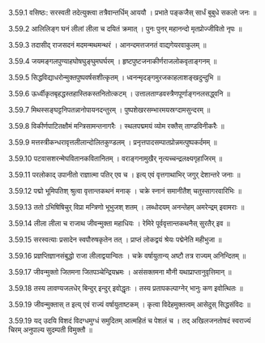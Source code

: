 3.59.1
वसिष्ठः:
सरस्वती तदेत्युक्त्वा तत्रैवान्तर्धिम् आययौ ।
प्रभाते पङ्कजैस् सार्धं बुबुधे सकलो जनः ॥


3.59.2
आलिलिङ्ग घनं लीलां लीला च दयितं क्रमात् ।
पुनः पुनर् महानन्दो मृतप्रोज्जीवितो नृपः ॥


3.59.3
तदासीद् राजसदनं मदमन्मथमन्थरं ।
आनन्दमत्तजनतं वाद्यगेयरवाकुलम् ॥


3.59.4
जयमङ्गलपुण्याहघोषघुङ्घुमघर्घरम् ।
हृष्टपुष्टजनाकीर्णराजलोकवृताङ्गनम् ॥


3.59.5
सिद्धविद्याधरोन्मुक्तपुष्पवर्षसशीत्कृतम् ।
ध्वनन्मृदङ्गमुरजकाहलाशङ्खदुन्दुभि ॥


3.59.6
ऊर्ध्वीकृतबृहद्धस्तहास्तिकस्तनितोत्कटम् ।
उत्तालताण्डवस्त्रैणपूर्णाङ्गनलसद्ध्वनि ॥


3.59.7
मिथस्सङ्घट्टनिपतन्नानोपायनदन्तुरम् ।
पुष्पशेखरसम्भारमयस्रग्दामसुन्दरम् ॥


3.59.8
विकीर्णपाटितक्षौमं मन्त्रिसामन्तनागरैः ।
स्थलपद्ममयं व्योम रक्तैस् ताण्डविनीकरैः ॥


3.59.9
मत्तस्त्रीकन्धरावृत्तलीलान्दोलितकुण्डलम् ।
प्रनृत्तपादसम्पातप्रोन्नमत्पुष्पकर्दमम् ॥


3.59.10
पटवासशरन्मेघवितानकवितानितम् ।
वराङ्गनामुखैर् नृत्यच्चन्द्रलक्ष्यगृहाजिरम् ॥


3.59.11
परलोकाद् उपानीतो राज्ञात्मा पतिर् एव च ।
इत्य् एवं वृत्तगाथाभिर् जगुर् देशान्तरे जनाः ॥


3.59.12
पद्मो भूमिपतिश् श्रुत्वा वृत्तान्तकथनं मनाक् ।
चक्रे स्नानं समानीतैश् चतुस्सागरवारिभिः ॥


3.59.13
ततो ऽभिषिषिचुर् विप्रा मन्त्रिणो भूभुजश् शतम् ।
लब्धोदयम् अनन्तेहम् अमरेन्द्रम् इवामराः ॥


3.59.14
लीला लीला च राजाथ जीवन्मुक्ता महाधियः ।
रेमिरे पूर्ववृत्तान्तकथनैस् सुरतैर् इव ॥


3.59.15
सरस्वत्याः प्रसादेन स्वपौरुषकृतेन तत् ।
प्राप्तं लोकद्वयं श्रेयः पद्मेनेति महीभुजा ॥


3.59.16
प्रज्ञप्तिज्ञानसंबुद्धो राजा लीलाद्वयान्वितः ।
चक्रे वर्षायुतान्य् अष्टौ तत्र राज्यम् अनिन्दितम् ॥


3.59.17
जीवन्मुक्तो जितमना जितपञ्चेन्द्रियभ्रमः ।
असंसक्तमना मौनी यथाप्राप्तानुवृत्तिमान् ॥


3.59.18
तस्य लावण्यजलधेर् बिन्दुर् इन्दुर् इवोद्धृतः ।
तस्य प्रतापकल्पाग्नेर् भानुः कण इवोत्थितः ॥


3.59.19
जीवन्मुक्तास् त इत्य् एवं राज्यं वर्षायुताष्टकम् ।
कृत्वा विदेहमुक्तत्वम् आसेदुस् सिद्धसंविदः ॥


3.59.19
यद् उदयि विशदं विदग्धमुग्धं समुदितम् आत्महितं च पेशलं च ।
तद् अखिलजनतोषदं स्वराज्यं चिरम् अनुपाल्य सुदम्पती विमुक्तौ ॥

